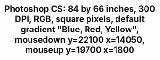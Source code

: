 ---
ee_id: '142'
site: '1'
type: '2'
url: 2010-045-photoshop-cs
title: 'Photoshop CS: 84 by 66 inches, 300 DPI, RGB, square pixels, default gradient
  "Blue, Red, Yellow", mousedown y=22100 x=14050, mouseup y=19700 x=1800'
year: '2010'
display_year: '2010'
medium: Chromogenic print
dims: 84 x 66 inches
pitch: ''
ps: ''
live_url: ''
related: ''
youtube: ''
related_code: ''
imgs: photoshop-2010-045-full-cropped-database-ropac.jpg
subheading: ''
download: ''
add_credit: ''
commission: ''
layout: things-i-made
---